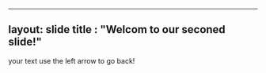 ----
layout: slide 
title : "Welcom to our seconed slide!"
----
your text 
use the left arrow to go back!
